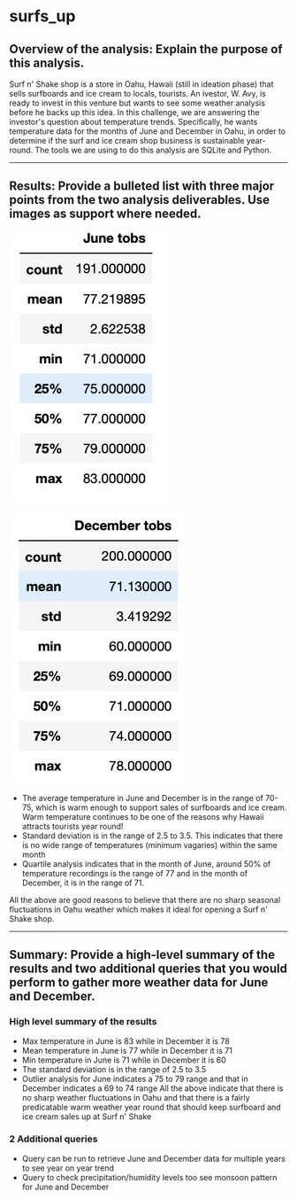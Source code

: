 # surfs_up

## Overview of the analysis: Explain the purpose of this analysis.
Surf n' Shake shop is a store in Oahu, Hawaii (still in ideation phase) that sells surfboards and ice cream to locals, tourists. An ivestor, W. Avy, is ready to invest in this venture but wants to see some weather analysis before he backs up this idea. 
In this challenge, we are answering the investor's question about temperature trends. Specifically, he wants temperature data for the months of June and December in Oahu, in order to determine if the surf and ice cream shop business is sustainable year-round.
The tools we are using to do this analysis are SQLite and Python.

----

## Results: Provide a bulleted list with three major points from the two analysis deliverables. Use images as support where needed.
![June_tobs](https://github.com/preerit/surfs_up/blob/main/June_tobs.png)

![December_tobs](https://github.com/preerit/surfs_up/blob/main/December%20tobs.png)

* The average temperature in June and December is in the range of 70-75, which is warm enough to support sales of surfboards and ice cream. Warm temperature continues to be one of the reasons why Hawaii attracts tourists year round!
* Standard deviation is in the range of 2.5 to 3.5. This indicates that there is no wide range of temperatures (minimum vagaries) within the same month
* Quartile analysis indicates that in the month of June, around 50% of temperature recordings is the range of 77 and in the month of December, it is in the range of 71. 

All the above are good reasons to believe that there are no sharp seasonal fluctuations in Oahu weather which makes it ideal for opening a Surf n' Shake shop.

----

## Summary: Provide a high-level summary of the results and two additional queries that you would perform to gather more weather data for June and December.
### High level summary of the results
* Max temperature in June is 83 while in December it is 78
* Mean temperature in June is 77 while in December it is 71
* Min temperature in June is 71 while in December it is 60
* The standard deviation is in the range of 2.5 to 3.5
* Outlier analysis for June indicates a 75 to 79 range and that in December indicates a 69 to 74 range
All the above indicate that there is no sharp weather fluctuations in Oahu and that there is a fairly predicatable warm weather year round that should keep surfboard and ice cream sales up at Surf n' Shake

### 2 Additional queries
* Query can be run to retrieve June and December data for multiple years to see year on year trend
* Query to check precipitation/humidity levels too see monsoon pattern for June and December 
